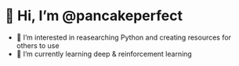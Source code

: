 # 👋 Hi, I’m @pancakeperfect
- 👀 I’m interested in reasearching Python and creating resources for others to use
- 🌱 I’m currently learning deep & reinforcement learning
